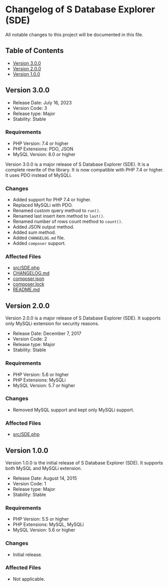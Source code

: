 # Changelog of S Database Explorer (SDE)

All notable changes to this project will be documented in this file.

## Table of Contents

- [Version 3.0.0](#version-300)
- [Version 2.0.0](#version-200)
- [Version 1.0.0](#version-100)

## Version 3.0.0

- Release Date: July 16, 2023
- Version Code: 3
- Release type: Major
- Stability: Stable

### Requirements

- PHP Version: 7.4 or higher
- PHP Extensions: PDO, JSON
- MySQL Version: 8.0 or higher

Version 3.0.0 is a major release of S Database Explorer (SDE). It is a complete rewrite of the library. It is now compatible with PHP 7.4 or higher. It uses PDO instead of MySQLi.

### Changes

- Added support for PHP 7.4 or higher.
- Replaced MySQLi with PDO.
- Renamed custom query method to `run()`.
- Renamed last insert item method to `last()`.
- Renamed number of rows count method to `count()`.
- Added JSON output method.
- Added sum method.
- Added `CHANGELOG.md` file.
- Added `composer` support.

### Affected Files

- [src/SDE.php](src/SDE.php)
- [CHANGELOG.md](CHANGELOG.md)
- [composer.json](composer.json)
- [composer.lock](composer.lock)
- [README.md](README.md)

## Version 2.0.0

Version 2.0.0 is a major release of S Database Explorer (SDE). It supports only MySQLi extension for security reasons.

- Release Date: December 7, 2017 
- Version Code: 2
- Release type: Major
- Stability: Stable

### Requirements

- PHP Version: 5.6 or higher
- PHP Extensions: MySQLi
- MySQL Version: 5.7 or higher

### Changes

- Removed MySQL support and kept only MySQLi support.

### Affected Files

- [src/SDE.php](src/SDE.php)

## Version 1.0.0

Version 1.0.0 is the initial release of S Database Explorer (SDE). It supports both MySQL and MySQLi extension.

- Release Date: August 14, 2015 
- Version Code: 1
- Release type: Major
- Stability: Stable

### Requirements

- PHP Version: 5.5 or higher
- PHP Extensions: MySQL, MySQLi
- MySQL Version: 5.6 or higher

### Changes

- Initial release.

### Affected Files

- Not applicable.